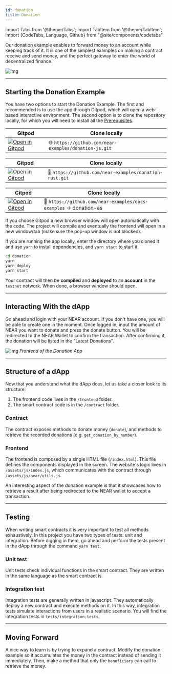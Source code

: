 ```yaml
---
id: donation
title: Donation
---
```

import Tabs from '@theme/Tabs';
import TabItem from '@theme/TabItem';
import {CodeTabs, Language, Github} from "@site/components/codetabs"

Our donation example enables to forward money to an account while keeping track of it.
It is one of the simplest examples on making a contract receive and send money, and the
perfect gateway to enter the world of decentralized finance.

![img](/docs/assets/examples/donation.png)

---

## Starting the Donation Example

You have two options to start the Donation Example. The first and recommended is to use the app through Gitpod, which will open a web-based interactive environment. The second option is to clone the repository locally, for which you will need to install all the [Prerequisites](../../2.develop/prerequisites.md).

<Tabs className="language-tabs" groupId="code-tabs">
  <TabItem value="🌐 JavaScript" >

  | Gitpod                                                                                                                                                                               | Clone locally                                                     |
  | ------------------------------------------------------------------------------------------------------------------------------------------------------------------------------------ | ----------------------------------------------------------------- |
  | <a href="https://gitpod.io/#https://github.com/near-examples/donation-js"><img src="https://gitpod.io/button/open-in-gitpod.svg" alt="Open in Gitpod" /></a> | 🌐 `https://github.com/near-examples/donation-js.git` |

  </TabItem>
  <TabItem value="🦀 Rust">

| Gitpod                                                                                                                                                                               | Clone locally                                                     |
| ------------------------------------------------------------------------------------------------------------------------------------------------------------------------------------ | ----------------------------------------------------------------- |
| <a href="https://gitpod.io/#https://github.com/near-examples/donation-rust"><img src="https://gitpod.io/button/open-in-gitpod.svg" alt="Open in Gitpod" /></a> | 🦀 `https://github.com/near-examples/donation-rust.git` |

  </TabItem>
<TabItem value="🚀 AssemblyScript" >

  | Gitpod                                                                                                                                                                               | Clone locally                                                     |
  | ------------------------------------------------------------------------------------------------------------------------------------------------------------------------------------ | ----------------------------------------------------------------- |
  | <a href="https://gitpod.io/#https://github.com/near-examples/docs-examples/blob/main/donation-as"><img src="https://gitpod.io/button/open-in-gitpod.svg" alt="Open in Gitpod" /></a> | 🚀 `https://github.com/near-examples/docs-examples` -> donation-as |

  </TabItem>

</Tabs>

If you choose Gitpod a new browser window will open automatically with the code. The project will compile and eventually the frontend will open in a new window/tab (make sure the pop-up window is not blocked).

If you are running the app locally, enter the directory where you cloned it and use `yarn` to install dependencies, and `yarn start` to start it.

```bash
cd donation
yarn
yarn deploy
yarn start
```
Your contract will then be **compiled** and **deployed** to an **account** in the `testnet` network. When done, a browser window should open.

---

## Interacting With the dApp
Go ahead and login with your NEAR account. If you don't have one, you will be able to create one in the moment. Once logged in, input the amount of NEAR you want
to donate and press the donate button. You will be redirected to the NEAR Wallet to confirm the transaction. After confirming it, the donation will be listed
in the "Latest Donations".

![img](/docs/assets/examples/donation.png)
*Frontend of the Donation App*

---

## Structure of a dApp

Now that you understand what the dApp does, let us take a closer look to its structure:

1. The frontend code lives in the `/frontend` folder.
2. The smart contract code is in the `/contract` folder.

### Contract
The contract exposes methods to donate money (`donate`), and methods to retrieve the recorded donations (e.g. `get_donation_by_number`).

<CodeTabs>
  <Language value="🌐 JavaScript" language="ts">
    <Github fname="contract.ts" 
            url="https://github.com/near-examples/donation-js/blob/master/contract/src/contract.ts"
            start="16" end="44" />
  </Language>
  <Language value="🦀 Rust" language="rust">
    <Github fname="lib.rs"
            url="https://github.com/near-examples/donation-rust/blob/main/contract/src/donation.rs"
            start="21" end="50" />
  </Language>
  <Language value="🚀 AssemblyScript" language="ts">
    <Github fname="index.ts"
            url="https://github.com/near-examples/docs-examples/blob/main/donation-as/contract/assembly/index.ts"
            start="11" end="34"/>
  </Language>
</CodeTabs>


### Frontend
The frontend is composed by a single HTML file (`/index.html`). This file defines the components displayed in the screen.
The website's logic lives in `/assets/js/index.js`, which communicates with the contract through `/assets/js/near/utils.js`.

An interesting aspect of the donation example is that it showcases how to retrieve a result after being redirected to the
NEAR wallet to accept a transaction.

<CodeTabs>
  <Language value="🌐 JavaScript" language="js">
    <Github fname="index.js"
            url="https://github.com/near-examples/donation-js/blob/master/frontend/index.js"
            start="74" end="81" />
    <Github fname="near-interface.js"
            url="https://github.com/near-examples/donation-js/blob/master/frontend/near-interface.js"
            start="29" end="32" />
    <Github fname="near-wallet.js"
            url="https://github.com/near-examples/donation-js/blob/master/frontend/near-wallet.js"
            start="105" end="113" />
  </Language>
</CodeTabs>

---

## Testing

When writing smart contracts it is very important to test all methods exhaustively. In this
project you have two types of tests: unit and integration. Before digging in them,
go ahead and perform the tests present in the dApp through the command `yarn test`.

### Unit test

Unit tests check individual functions in the smart contract. They are written in the
same language as the smart contract is. 

<CodeTabs>
  <Language value="🦀 Rust" language="rust">
    <Github fname="lib.rs"
            url="https://github.com/near-examples/donation-rust/blob/main/contract/src/lib.rs"
            start="63" end="92" />
  </Language>
  <Language value="🚀 AssemblyScript" language="ts">
    <Github fname="main.spec.ts"
            url="https://github.com/near-examples/docs-examples/blob/main/donation-as/contract/assembly/__tests__/donation.spec.ts"
            start="16" end="43" />
  </Language>
</CodeTabs>

### Integration test

Integration tests are generally written in javascript. They automatically deploy a new
contract and execute methods on it. In this way, integration tests simulate interactions
from users in a realistic scenario. You will find the integration tests
in `tests/integration-tests`.

<CodeTabs>
  <Language value="🌐 JavaScript" language="rust">
    <Github fname="main.test.js"
            url="https://github.com/near-examples/donation-js/blob/master/integration-tests/src/main.ava.ts"
            start="50" end="73" />
  </Language>
</CodeTabs>

---

## Moving Forward

A nice way to learn is by trying to expand a contract. Modify the donation example so it accumulates the money in the contract
instead of sending it immediately. Then, make a method that only the `beneficiary` can call to retrieve the money.
